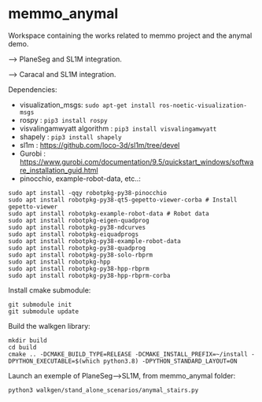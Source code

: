 # memmo_anymal

Workspace containing the works related to memmo project and the anymal demo.

--> PlaneSeg and SL1M integration.

--> Caracal and SL1M integration.

Dependencies:
- visualization_msgs: ```sudo apt-get install ros-noetic-visualization-msgs```
- rospy : ```pip3 install rospy```
- visvalingamwyatt algorithm : ```pip3 install visvalingamwyatt```
- shapely : ```pip3 install shapely```
- sl1m : https://github.com/loco-3d/sl1m/tree/devel
- Gurobi : https://www.gurobi.com/documentation/9.5/quickstart_windows/software_installation_guid.html
- pinocchio, example-robot-data, etc..:
```
sudo apt install -qqy robotpkg-py38-pinocchio
sudo apt install robotpkg-py38-qt5-gepetto-viewer-corba # Install gepetto-viewer
sudo apt install robotpkg-example-robot-data # Robot data
sudo apt install robotpkg-eigen-quadprog
sudo apt install robotpkg-py38-ndcurves
sudo apt install robotpkg-eiquadprogs
sudo apt install robotpkg-py38-example-robot-data
sudo apt install robotpkg-py38-quadprog
sudo apt install robotpkg-py38-solo-rbprm
sudo apt install robotpkg-hpp
sudo apt install robotpkg-py38-hpp-rbprm
sudo apt install robotpkg-py38-hpp-rbprm-corba
```

Install cmake submodule:
```
git submodule init
git submodule update
```

Build the walkgen library:
```
mkdir build
cd build
cmake .. -DCMAKE_BUILD_TYPE=RELEASE -DCMAKE_INSTALL_PREFIX=~/install -DPYTHON_EXECUTABLE=$(which python3.8) -DPYTHON_STANDARD_LAYOUT=ON
```

Launch an exemple of PlaneSeg-->SL1M, from memmo_anymal folder:
```
python3 walkgen/stand_alone_scenarios/anymal_stairs.py
```